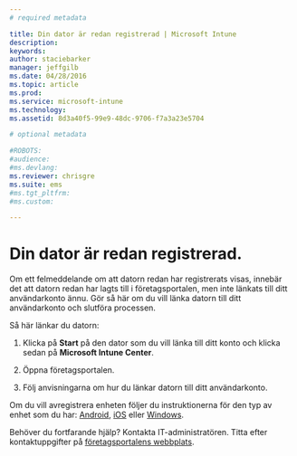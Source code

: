 ```yaml
---
# required metadata

title: Din dator är redan registrerad | Microsoft Intune
description:
keywords:
author: staciebarker
manager: jeffgilb
ms.date: 04/28/2016
ms.topic: article
ms.prod:
ms.service: microsoft-intune
ms.technology:
ms.assetid: 8d3a40f5-99e9-48dc-9706-f7a3a23e5704

# optional metadata

#ROBOTS:
#audience:
#ms.devlang:
ms.reviewer: chrisgre
ms.suite: ems
#ms.tgt_pltfrm:
#ms.custom:

---
```



# Din dator är redan registrerad.

Om ett felmeddelande om att datorn redan har registrerats visas, innebär det att datorn redan har lagts till i företagsportalen, men inte länkats till ditt användarkonto ännu. Gör så här om du vill länka datorn till ditt användarkonto och slutföra processen.  

Så här länkar du datorn:

1.  Klicka på **Start** på den dator som du vill länka till ditt konto och klicka sedan på **Microsoft Intune Center**.

2.  Öppna företagsportalen.

3.  Följ anvisningarna om hur du länkar datorn till ditt användarkonto.

Om du vill avregistrera enheten följer du instruktionerna för den typ av enhet som du har: [Android](unenroll-your-device-from-intune-android.md), [iOS](unenroll-your-device-from-intune-ios.md) eller [Windows](unenroll-your-device-from-intune-windows.md).

Behöver du fortfarande hjälp? Kontakta IT-administratören. Titta efter kontaktuppgifter på [företagsportalens webbplats](http://portal.manage.microsoft.com).

<!--HONumber=Jun16_HO2-->


